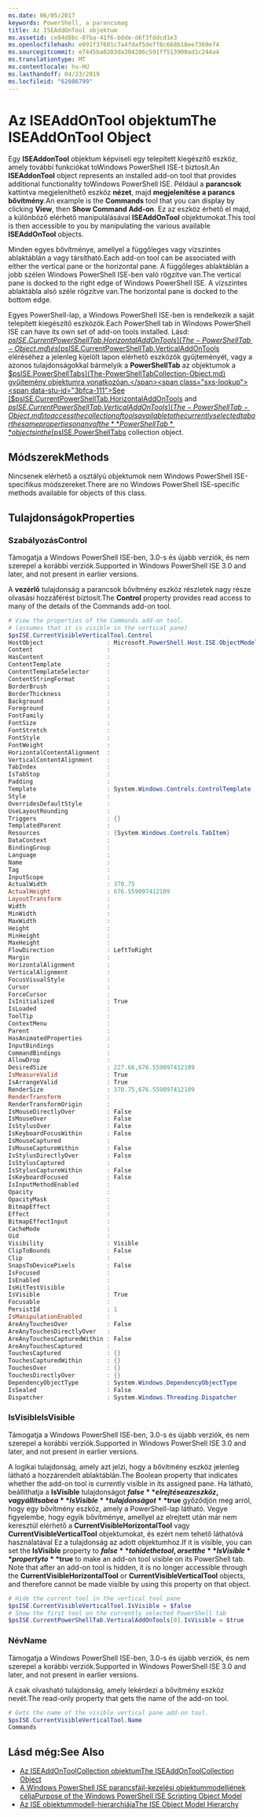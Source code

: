 ```yaml
---
ms.date: 06/05/2017
keywords: PowerShell, a parancsmag
title: Az ISEAddOnTool objektum
ms.assetid: ce84d8bc-07ba-41f6-bdde-d6f3fddcd1e3
ms.openlocfilehash: e091f37601c7a4fdaf5deff8c668b18ee7369e74
ms.sourcegitcommit: e7445ba8203da304286c591ff513900ad1c244a4
ms.translationtype: MT
ms.contentlocale: hu-HU
ms.lasthandoff: 04/23/2019
ms.locfileid: "62086799"
---
```

# <a name="the-iseaddontool-object"></a><span data-ttu-id="3bfca-103">Az ISEAddOnTool objektum</span><span class="sxs-lookup"><span data-stu-id="3bfca-103">The ISEAddOnTool Object</span></span>

<span data-ttu-id="3bfca-104">Egy **ISEAddonTool** objektum képviseli egy telepített kiegészítő eszköz, amely további funkciókat toWindows PowerShell ISE-t biztosít.</span><span class="sxs-lookup"><span data-stu-id="3bfca-104">An **ISEAddonTool** object represents an installed add-on tool that provides additional functionality toWindows PowerShell ISE.</span></span> <span data-ttu-id="3bfca-105">Például a **parancsok** kattintva megjeleníthető eszköz **nézet**, majd **megjelenítése a parancs bővítmény**.</span><span class="sxs-lookup"><span data-stu-id="3bfca-105">An example is the **Commands** tool that you can display by clicking **View**, then **Show Command Add-on**.</span></span> <span data-ttu-id="3bfca-106">Ez az eszköz érhető el majd, a különböző elérhető manipulálásával **ISEAddOnTool** objektumokat.</span><span class="sxs-lookup"><span data-stu-id="3bfca-106">This tool is then accessible to you by manipulating the various available **ISEAddOnTool** objects.</span></span>

<span data-ttu-id="3bfca-107">Minden egyes bővítménye, amellyel a függőleges vagy vízszintes ablaktáblán a vagy társítható.</span><span class="sxs-lookup"><span data-stu-id="3bfca-107">Each add-on tool can be associated with either the vertical pane or the horizontal pane.</span></span> <span data-ttu-id="3bfca-108">A függőleges ablaktáblán a jobb szélen Windows PowerShell ISE-ben való rögzítve van.</span><span class="sxs-lookup"><span data-stu-id="3bfca-108">The vertical pane is docked to the right edge of Windows PowerShell ISE.</span></span> <span data-ttu-id="3bfca-109">A vízszintes ablaktábla alsó széle rögzítve van.</span><span class="sxs-lookup"><span data-stu-id="3bfca-109">The horizontal pane is docked to the bottom edge.</span></span>

<span data-ttu-id="3bfca-110">Egyes PowerShell-lap, a Windows PowerShell ISE-ben is rendelkezik a saját telepített kiegészítő eszközök.</span><span class="sxs-lookup"><span data-stu-id="3bfca-110">Each PowerShell tab in Windows PowerShell ISE can have its own set of add-on tools installed.</span></span> <span data-ttu-id="3bfca-111">Lásd: [$psISE.CurrentPowerShellTab.HorizontalAddOnTools](The-PowerShellTab-Object.md) és [$psISE.CurrentPowerShellTab.VerticalAddOnTools](The-PowerShellTab-Object.md) eléréséhez a jelenleg kijelölt lapon elérhető eszközök gyűjteményét, vagy a azonos tulajdonságokkal bármelyik a **PowerShellTab** az objektumok a [$psISE.PowerShellTabs](The-PowerShellTabCollection-Object.md) gyűjtemény objektumra vonatkozóan.</span><span class="sxs-lookup"><span data-stu-id="3bfca-111">See [$psISE.CurrentPowerShellTab.HorizontalAddOnTools](The-PowerShellTab-Object.md) and [$psISE.CurrentPowerShellTab.VerticalAddOnTools](The-PowerShellTab-Object.md) to access the collection of tools available to the currently selected tab or the same properties on any of the **PowerShellTab** objects in the [$psISE.PowerShellTabs](The-PowerShellTabCollection-Object.md) collection object.</span></span>

## <a name="methods"></a><span data-ttu-id="3bfca-112">Módszerek</span><span class="sxs-lookup"><span data-stu-id="3bfca-112">Methods</span></span>

<span data-ttu-id="3bfca-113">Nincsenek elérhető a osztályú objektumok nem Windows PowerShell ISE-specifikus módszereket.</span><span class="sxs-lookup"><span data-stu-id="3bfca-113">There are no Windows PowerShell ISE-specific methods available for objects of this class.</span></span>

## <a name="properties"></a><span data-ttu-id="3bfca-114">Tulajdonságok</span><span class="sxs-lookup"><span data-stu-id="3bfca-114">Properties</span></span>

### <a name="control"></a><span data-ttu-id="3bfca-115">Szabályozás</span><span class="sxs-lookup"><span data-stu-id="3bfca-115">Control</span></span>

<span data-ttu-id="3bfca-116">Támogatja a Windows PowerShell ISE-ben, 3.0-s és újabb verziók, és nem szerepel a korábbi verziók.</span><span class="sxs-lookup"><span data-stu-id="3bfca-116">Supported in Windows PowerShell ISE 3.0 and later, and not present in earlier versions.</span></span>

<span data-ttu-id="3bfca-117">A **vezérlő** tulajdonság a parancsok bővítmény eszköz részletek nagy része olvasási hozzáférést biztosít.</span><span class="sxs-lookup"><span data-stu-id="3bfca-117">The **Control** property provides read access to many of the details of the Commands add-on tool.</span></span>

```powershell
# View the properties of the Commands add-on tool.
# (assumes that it is visible in the vertical pane)
$psISE.CurrentVisibleVerticalTool.Control
HostObject                  : Microsoft.PowerShell.Host.ISE.ObjectModelRoot
Content                     :
HasContent                  :
ContentTemplate             :
ContentTemplateSelector     :
ContentStringFormat         :
BorderBrush                 :
BorderThickness             :
Background                  :
Foreground                  :
FontFamily                  :
FontSize                    :
FontStretch                 :
FontStyle                   :
FontWeight                  :
HorizontalContentAlignment  :
VerticalContentAlignment    :
TabIndex                    :
IsTabStop                   :
Padding                     :
Template                    : System.Windows.Controls.ControlTemplate
Style                       :
OverridesDefaultStyle       :
UseLayoutRounding           :
Triggers                    : {}
TemplatedParent             :
Resources                   : {System.Windows.Controls.TabItem}
DataContext                 :
BindingGroup                :
Language                    :
Name                        :
Tag                         :
InputScope                  :
ActualWidth                 : 370.75
ActualHeight                : 676.559097412109
LayoutTransform             :
Width                       :
MinWidth                    :
MaxWidth                    :
Height                      :
MinHeight                   :
MaxHeight                   :
FlowDirection               : LeftToRight
Margin                      :
HorizontalAlignment         :
VerticalAlignment           :
FocusVisualStyle            :
Cursor                      :
ForceCursor                 :
IsInitialized               : True
IsLoaded                    :
ToolTip                     :
ContextMenu                 :
Parent                      :
HasAnimatedProperties       :
InputBindings               :
CommandBindings             :
AllowDrop                   :
DesiredSize                 : 227.66,676.559097412109
IsMeasureValid              : True
IsArrangeValid              : True
RenderSize                  : 370.75,676.559097412109
RenderTransform             :
RenderTransformOrigin       :
IsMouseDirectlyOver         : False
IsMouseOver                 : False
IsStylusOver                : False
IsKeyboardFocusWithin       : False
IsMouseCaptured             :
IsMouseCaptureWithin        : False
IsStylusDirectlyOver        : False
IsStylusCaptured            :
IsStylusCaptureWithin       : False
IsKeyboardFocused           : False
IsInputMethodEnabled        :
Opacity                     :
OpacityMask                 :
BitmapEffect                :
Effect                      :
BitmapEffectInput           :
CacheMode                   :
Uid                         :
Visibility                  : Visible
ClipToBounds                : False
Clip                        :
SnapsToDevicePixels         : False
IsFocused                   :
IsEnabled                   :
IsHitTestVisible            :
IsVisible                   : True
Focusable                   :
PersistId                   : 1
IsManipulationEnabled       :
AreAnyTouchesOver           : False
AreAnyTouchesDirectlyOver   :
AreAnyTouchesCapturedWithin : False
AreAnyTouchesCaptured       :
TouchesCaptured             : {}
TouchesCapturedWithin       : {}
TouchesOver                 : {}
TouchesDirectlyOver         : {}
DependencyObjectType        : System.Windows.DependencyObjectType
IsSealed                    : False
Dispatcher                  : System.Windows.Threading.Dispatcher
```

### <a name="isvisible"></a><span data-ttu-id="3bfca-118">IsVisible</span><span class="sxs-lookup"><span data-stu-id="3bfca-118">IsVisible</span></span>

<span data-ttu-id="3bfca-119">Támogatja a Windows PowerShell ISE-ben, 3.0-s és újabb verziók, és nem szerepel a korábbi verziók.</span><span class="sxs-lookup"><span data-stu-id="3bfca-119">Supported in Windows PowerShell ISE 3.0 and later, and not present in earlier versions.</span></span>

<span data-ttu-id="3bfca-120">A logikai tulajdonság, amely azt jelzi, hogy a bővítmény eszköz jelenleg látható a hozzárendelt ablaktáblán.</span><span class="sxs-lookup"><span data-stu-id="3bfca-120">The Boolean property that indicates whether the add-on tool is currently visible in its assigned pane.</span></span> <span data-ttu-id="3bfca-121">Ha látható, beállíthatja a **IsVisible** tulajdonságot **$false** elrejtése az eszköz, vagy állítsa be a **IsVisible** tulajdonságot **$true** győződjön meg arról, hogy egy bővítmény eszköz, amely a PowerShell-lap látható. Vegye figyelembe, hogy egyik bővítménye, amellyel az elrejtett után már nem keresztül elérhető a **CurrentVisibleHorizontalTool** vagy **CurrentVisibleVerticalTool** objektumokat, és ezért nem tehető láthatóvá használatával Ez a tulajdonság az adott objektumhoz.</span><span class="sxs-lookup"><span data-stu-id="3bfca-121">If it is visible, you can set the **IsVisible** property to **$false** to hide the tool, or set the **IsVisible** property to **$true** to make an add-on tool visible on its PowerShell tab. Note that after an add-on tool is hidden, it is no longer accessible through the **CurrentVisibleHorizontalTool** or **CurrentVisibleVerticalTool** objects, and therefore cannot be made visible by using this property on that object.</span></span>

```powershell
# Hide the current tool in the vertical tool pane
$psISE.CurrentVisibleVerticalTool.IsVisible = $false
# Show the first tool on the currently selected PowerShell tab
$psISE.CurrentPowerShellTab.VerticalAddOnTools[0].IsVisible = $true
```

### <a name="name"></a><span data-ttu-id="3bfca-122">Név</span><span class="sxs-lookup"><span data-stu-id="3bfca-122">Name</span></span>

<span data-ttu-id="3bfca-123">Támogatja a Windows PowerShell ISE-ben, 3.0-s és újabb verziók, és nem szerepel a korábbi verziók.</span><span class="sxs-lookup"><span data-stu-id="3bfca-123">Supported in Windows PowerShell ISE 3.0 and later, and not present in earlier versions.</span></span>

<span data-ttu-id="3bfca-124">A csak olvasható tulajdonság, amely lekérdezi a bővítmény eszköz nevét.</span><span class="sxs-lookup"><span data-stu-id="3bfca-124">The read-only property that gets the name of the add-on tool.</span></span>

```powershell
# Gets the name of the visible vertical pane add-on tool.
$psISE.CurrentVisibleVerticalTool.Name
Commands
```

## <a name="see-also"></a><span data-ttu-id="3bfca-125">Lásd még:</span><span class="sxs-lookup"><span data-stu-id="3bfca-125">See Also</span></span>

- [<span data-ttu-id="3bfca-126">Az ISEAddOnToolCollection objektum</span><span class="sxs-lookup"><span data-stu-id="3bfca-126">The ISEAddOnToolCollection Object</span></span>](The-ISEAddOnToolCollection-Object.md)
- [<span data-ttu-id="3bfca-127">A Windows PowerShell ISE parancsfájl-kezelési objektummodelljének célja</span><span class="sxs-lookup"><span data-stu-id="3bfca-127">Purpose of the Windows PowerShell ISE Scripting Object Model</span></span>](Purpose-of-the-Windows-PowerShell-ISE-Scripting-Object-Model.md)
- [<span data-ttu-id="3bfca-128">Az ISE objektummodell-hierarchiája</span><span class="sxs-lookup"><span data-stu-id="3bfca-128">The ISE Object Model Hierarchy</span></span>](The-ISE-Object-Model-Hierarchy.md)